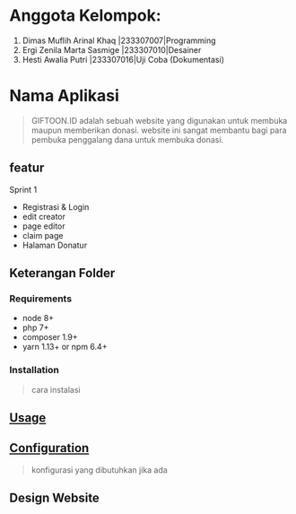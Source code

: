 # Anggota Kelompok:
1. Dimas Muflih Arinal Khaq    |233307007|Programming
2. Ergi Zenila Marta Sasmige   |233307010|Desainer
3. Hesti Awalia Putri          |233307016|Uji Coba (Dokumentasi)

# Nama Aplikasi
> GIFTOON.ID adalah sebuah website yang digunakan untuk membuka maupun memberikan donasi. website ini sangat membantu bagi para pembuka penggalang dana untuk membuka donasi.

## featur
Sprint 1
* Registrasi  & Login
* edit creator
* page editor
* claim page
* Halaman Donatur
  
## Keterangan Folder
>


### Requirements

* node 8+
* php 7+
* composer 1.9+
* yarn 1.13+ or npm 6.4+
  
### Installation
> cara instalasi

## [Usage](#usage)
> 


## [Configuration](#configuration)
> konfigurasi yang dibutuhkan jika ada

## Design Website
